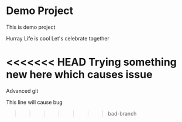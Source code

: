 # Demo Project

This is demo project

Hurray Life is cool Let's celebrate together

<<<<<<< HEAD
Trying something new here which causes issue
=======
Advanced git

This line will cause bug
>>>>>>> bad-branch
